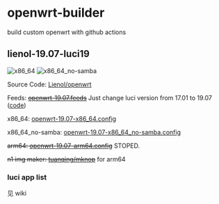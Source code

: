 # openwrt-builder

build custom openwrt with github actions

## lienol-19.07-luci19

![x86_64](https://github.com/RookieZoe/openwrt-builder/workflows/openwrt-19.07-x86_64/badge.svg)
![x86_64_no-samba](https://github.com/RookieZoe/openwrt-builder/workflows/openwrt-19.07-x86_64_no-samba/badge.svg)

Source Code: [Lienol/openwrt](https://github.com/Lienol/openwrt)

Feeds: ~~[openwrt-19.07.feeds](./openwrt-19.07.feeds)~~ Just change luci version from 17.01 to 19.07 ([code](https://github.com/RookieZoe/openwrt-builder/blob/main/.github/workflows/openwrt-19.07-x86_64.yml#L34))

x86_64: [openwrt-19.07-x86_64.config](./openwrt-19.07-x86_64.config)

x86_64_no-samba: [openwrt-19.07-x86_64_no-samba.config](./openwrt-19.07-x86_64_no-samba.config)

~~arm64: [openwrt-19.07-arm64.config](./openwrt-19.07-arm64.config)~~ STOPED.

~~n1 img maker: [tuanqing/mknop](https://github.com/tuanqing/mknop)~~ for arm64

### luci app list

见 wiki
